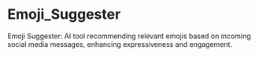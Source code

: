 # Emoji_Suggester
Emoji Suggester: AI tool recommending relevant emojis based on incoming social media messages, enhancing expressiveness and engagement.
